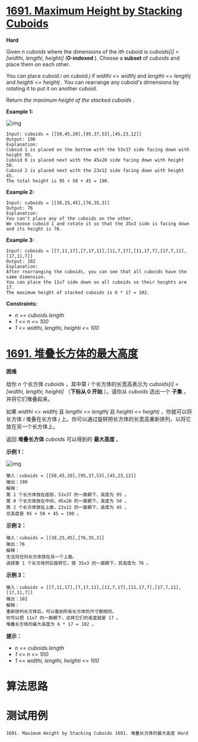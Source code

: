 # [1691. Maximum Height by Stacking Cuboids][enTitle]

**Hard**

Given  *n*   *cuboids*  where the dimensions of the  *ith*  cuboid is  *cuboids[i] = [widthi, lengthi, heighti]*  (**0-indexed** ). Choose a **subset**  of  *cuboids*  and place them on each other.

You can place cuboid  *i*  on cuboid  *j*  if  *widthi <= widthj*  and  *lengthi <= lengthj*  and  *heighti <= heightj* . You can rearrange any cuboid's dimensions by rotating it to put it on another cuboid.

Return  *the maximum height of the stacked*   *cuboids* .



**Example 1:** 

![img](https://assets.leetcode.com/uploads/2019/10/21/image.jpg)

```
Input: cuboids = [[50,45,20],[95,37,53],[45,23,12]]
Output: 190
Explanation:
Cuboid 1 is placed on the bottom with the 53x37 side facing down with height 95.
Cuboid 0 is placed next with the 45x20 side facing down with height 50.
Cuboid 2 is placed next with the 23x12 side facing down with height 45.
The total height is 95 + 50 + 45 = 190.

```

**Example 2:** 

```
Input: cuboids = [[38,25,45],[76,35,3]]
Output: 76
Explanation:
You can't place any of the cuboids on the other.
We choose cuboid 1 and rotate it so that the 35x3 side is facing down and its height is 76.

```

**Example 3:** 

```
Input: cuboids = [[7,11,17],[7,17,11],[11,7,17],[11,17,7],[17,7,11],[17,11,7]]
Output: 102
Explanation:
After rearranging the cuboids, you can see that all cuboids have the same dimension.
You can place the 11x7 side down on all cuboids so their heights are 17.
The maximum height of stacked cuboids is 6 * 17 = 102.

```



**Constraints:** 

-  *n == cuboids.length*  
-  *1 <= n <= 100*  
-  *1 <= widthi, lengthi, heighti <= 100* 


# [1691. 堆叠长方体的最大高度][cnTitle]

**困难**

给你  *n*  个长方体  *cuboids*  ，其中第  *i*  个长方体的长宽高表示为  *cuboids[i] = [widthi, lengthi, heighti]* （**下标从 0 开始** ）。请你从  *cuboids*  选出一个 **子集**  ，并将它们堆叠起来。

如果  *widthi <= widthj*  且  *lengthi <= lengthj*  且  *heighti <= heightj*  ，你就可以将长方体  *i*  堆叠在长方体  *j*  上。你可以通过旋转把长方体的长宽高重新排列，以将它放在另一个长方体上。

返回 **堆叠长方体**   *cuboids*  可以得到的 **最大高度**  。



**示例 1：** 

![img](https://assets.leetcode-cn.com/aliyun-lc-upload/uploads/2020/12/12/image.jpg)

```
输入：cuboids = [[50,45,20],[95,37,53],[45,23,12]]
输出：190
解释：
第 1 个长方体放在底部，53x37 的一面朝下，高度为 95 。
第 0 个长方体放在中间，45x20 的一面朝下，高度为 50 。
第 2 个长方体放在上面，23x12 的一面朝下，高度为 45 。
总高度是 95 + 50 + 45 = 190 。

```

**示例 2：** 

```
输入：cuboids = [[38,25,45],[76,35,3]]
输出：76
解释：
无法将任何长方体放在另一个上面。
选择第 1 个长方体然后旋转它，使 35x3 的一面朝下，其高度为 76 。

```

**示例 3：** 

```
输入：cuboids = [[7,11,17],[7,17,11],[11,7,17],[11,17,7],[17,7,11],[17,11,7]]
输出：102
解释：
重新排列长方体后，可以看到所有长方体的尺寸都相同。
你可以把 11x7 的一面朝下，这样它们的高度就是 17 。
堆叠长方体的最大高度为 6 * 17 = 102 。

```



**提示：** 

-  *n == cuboids.length*  
-  *1 <= n <= 100*  
-  *1 <= widthi, lengthi, heighti <= 100* 




# 算法思路

# 测试用例
```
1691. Maximum Height by Stacking Cuboids 1691. 堆叠长方体的最大高度 Hard
```

[enTitle]: https://leetcode.com/problems/maximum-height-by-stacking-cuboids/
[cnTitle]: https://leetcode-cn.com/problems/maximum-height-by-stacking-cuboids/
